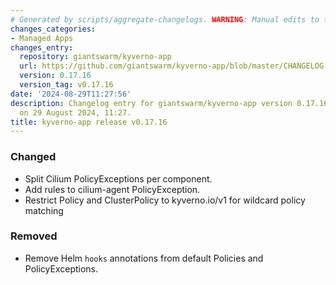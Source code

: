 ```yaml
---
# Generated by scripts/aggregate-changelogs. WARNING: Manual edits to this files will be overwritten.
changes_categories:
- Managed Apps
changes_entry:
  repository: giantswarm/kyverno-app
  url: https://github.com/giantswarm/kyverno-app/blob/master/CHANGELOG.md#01716---2024-08-29
  version: 0.17.16
  version_tag: v0.17.16
date: '2024-08-29T11:27:56'
description: Changelog entry for giantswarm/kyverno-app version 0.17.16, published
  on 29 August 2024, 11:27.
title: kyverno-app release v0.17.16
---
```


### Changed
- Split Cilium PolicyExceptions per component.
- Add rules to cilium-agent PolicyException.
- Restrict Policy and ClusterPolicy to kyverno.io/v1 for wildcard policy matching
### Removed
- Remove Helm `hooks` annotations from default Policies and PolicyExceptions.
